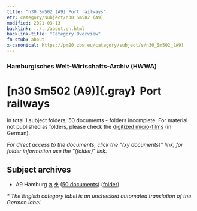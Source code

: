 ```yaml
---
title: "n30 Sm502 (A9) Port railways"
etr: category/subject/n30 Sm502 (A9)
modified: 2021-03-13
backlink: ../../about.en.html
backlink-title: "Category Overview"
fn-stub: about
x-canonical: https://pm20.zbw.eu/category/subject/s/n30_Sm502_(A9)
---
```


### Hamburgisches Welt-Wirtschafts-Archiv (HWWA)
# [n30 Sm502 (A9)]{.gray}&#8201; Port railways&#160; 





In total 1 subject folders, 50 documents - folders incomplete.
For material not published as folders, please check the [digitized micro-films](/film/h1_sh.de.html) (in German).

_For direct access to the documents, click the "(xy documents)" link, for folder information use the "(folder)" link._

## Subject archives


- A9 Hamburg [**&nearr;**](../../../geo/i/140905/about.en.html "Hamburg (all folders)") [**&uarr;**](../../../geo/about.en.html#A9 "Country category system") (<a href="https://pm20.zbw.eu/dfgview/sh/140905,145548" title="about: Hamburg : Port railways" target="_blank">50 documents</a>) ([folder](../../../../folder/sh/1409xx/140905/1455xx/145548/about.en.html))


_* The English category label is an unchecked automated translation of the German label._

